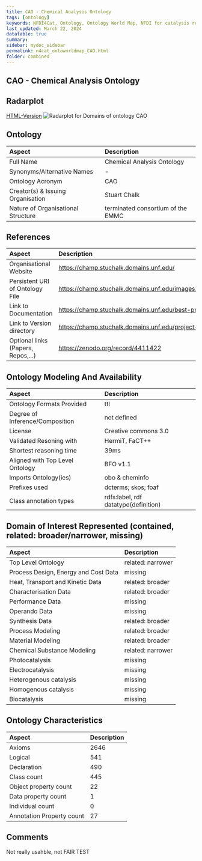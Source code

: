 ```yaml
---
title: CAO - Chemical Analysis Ontology
tags: [ontology]
keywords: NFDI4Cat, Ontology, Ontology World Map, NFDI for catalysis related research, semantic web
last_updated: March 22, 2024
datatable: true
summary:
sidebar: mydoc_sidebar
permalink: n4cat_ontoworldmap_CAO.html
folder: combined
---
```

## CAO - Chemical Analysis Ontology


 ## Radarplot 

 [HTML-Version](../radarplots/Radarplot_CAO.html) ![Radarplot for Domains of ontology CAO](../radarplots/Radarplot_CAO.svg) 
## Ontology

|Aspect |Description| 
 |:---|:---|
| Full Name | Chemical Analysis Ontology |
| Synonyms/Alternative Names | - |
| Ontology Acronym | CAO |
| Creator(s) & Issuing Organisation | Stuart Chalk |
| Nature of Organisational Structure | terminated consortium of the EMMC |

## References

|Aspect |Description| 
 |:---|:---|
| Organisational Website | https://champ.stuchalk.domains.unf.edu/ |
| Persistent URI of Ontology File | https://champ.stuchalk.domains.unf.edu/images/ontology/cao.owl |
| Link to Documentation | https://champ.stuchalk.domains.unf.edu/best-practices |
| Link to Version directory | https://champ.stuchalk.domains.unf.edu/project-roadmap |
| Optional links (Papers, Repos,...) | https://zenodo.org/record/4411422 |

## Ontology Modeling And Availability

|Aspect |Description| 
 |:---|:---|
| Ontology Formats Provided | ttl |
| Degree of Inference/Composition | not defined |
| License | Creative commons 3.0 |
| Validated Resoning with | HermiT, FaCT++ |
| Shortest reasoning time | 39ms |
| Aligned with Top Level Ontology | BFO v1.1 |
| Imports Ontology(ies) | obo & cheminfo |
| Prefixes used | dcterms; skos; foaf |
| Class annotation types | rdfs:label, rdf datatype(definition) |

## Domain of Interest Represented (contained, related: broader/narrower, missing)

|Aspect |Description| 
 |:---|:---|
| Top Level Ontology | related: narrower |
| Process Design, Energy and Cost Data | missing |
| Heat, Transport and Kinetic Data | related: broader |
| Characterisation Data | related: broader |
| Performance Data | missing |
| Operando Data | missing |
| Synthesis Data | related: broader |
| Process Modeling | related: broader |
| Material Modeling | related: broader |
| Chemical Substance Modeling | related: narrower |
| Photocatalysis | missing |
| Electrocatalysis | missing |
| Heterogenous catalysis | missing |
| Homogenous catalysis | missing |
| Biocatalysis | missing |

## Ontology Characteristics

|Aspect |Description| 
 |:---|:---|
| Axioms | 2646 |
| Logical | 541 |
| Declaration | 490 |
| Class count | 445 |
| Object property count | 22 |
| Data property count | 1 |
| Individual count | 0 |
| Annotation Property count | 27 |

## Comments

Not really usahble, not FAIR TEST
